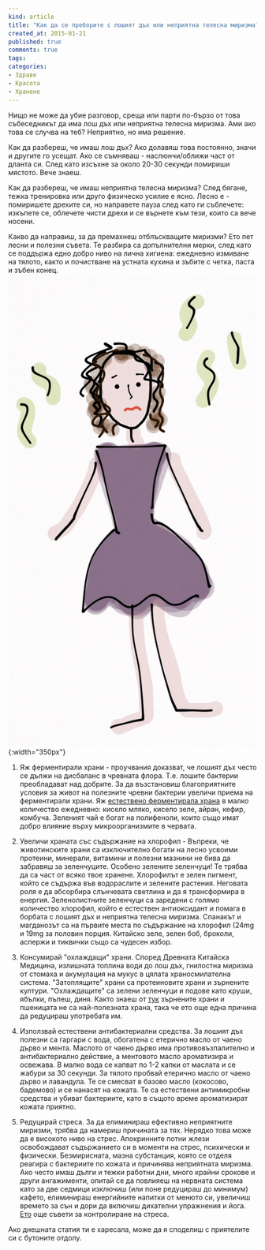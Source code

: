 ```yaml
---
kind: article
title: "Как да се преборите с лошият дъх или неприятна телесна миризма?"
created_at: 2015-01-21 
published: true
comments: true
tags:
categories:
- Здраве
- Красота
- Хранене
---
```

Нищо не може да убие разговор, среща или парти по-бързо от това събеседникът да има лош дъх или неприятна телесна миризма. Ами ако това се случва на теб? Неприятно, но има решение.

Как да разбереш, че имаш лош дъх? Ако долавяш това постоянно, значи и другите го усещат. Ако се съмняваш - наслюнчи/оближи част от дланта си. След като изсъхне за около 20-30 секунди помириши мястото. Вече знаеш.

Как да разбереш, че имаш неприятна телесна миризма? След бягане, тежка тренировка или друго физическо усилие е ясно. Лесно е - помиришете дрехите си, но направете пауза след като ги съблечете: изкъпете се, облечете чисти дрехи и се върнете към тези, които са вече носени.

<!-- more -->

Какво да направиш, за да премахнеш отблъскващите миризми? Ето пет лесни и полезни съвета. Те разбира са допълнителни мерки, след като се поддържа едно добро ниво на лична хигиена: ежедневно измиване на тялото, както и почистване на устната кухина и зъбите с четка, паста и зъбен конец.<br />
![Лош дъх](/images/posts/Smell.jpg){:width="350px"}<br />


1. Яж ферментирали храни - проучвания доказват, че лошият дъх често се дължи на дисбаланс в чревната флора. Т.е. лошите бактерии преобладават над добрите. За да възстановиш благоприятните условия за живот на полезните чревни бактерии увеличи приема на ферментирали храни.
Яж [естествено ферментирала храна](/blog/2014-10-14-%D1%84%D0%B5%D1%80%D0%BC%D0%B5%D0%BD%D1%82%D0%B8%D1%80%D0%B0%D0%BB%D0%B8-%D1%85%D1%80%D0%B0%D0%BD%D0%B8/) в малко количество ежедневно: кисело мляко, кисело зеле, айран, кефир, комбуча. Зеленият чай е богат на полифеноли, които също имат добро влияние върху микроорганизмите в червата.

2. Увеличи храната със съдържание на хлорофил - Въпреки, че животинските храни са изключително богати на лесно усвоими протеини, минерали, витамини и полезни мазнини не бива да забравяш за зеленчуците. Особено зелените зеленчуци! Те трябва да са част от всяко твое хранене.
Хлорофилът е зелен пигмент, който се съдържа във водораслите и зелените растения. Неговата роля е да абсорбира слънчевата светлина и да я трансформира в енергия. Зеленолистните зеленчуци са заредени с голямо количество хлорофил, който е естествен антиоксидант и помага в борбата с лошият дъх и неприятна телесна миризма. 
Спанакът и магданозът са на първите места по съдържание на хлорофил (24mg и 19mg за половин порция. Китайско зеле, зелен боб, броколи, аспержи и тиквички също са чудесен избор. 

3. Консумирай "охлаждащи" храни. Според Древната Китайска Медицина, излишната топлина води до лош дъх, гнилостна миризма от стомаха и акумулация на мукус в цялата храносмилателна система. "Затоплящите" храни са протеиновите храни и зърнените култури. "Охлаждащите" са зелени зеленчуци и подове като круши, ябълки, пъпеш, диня. Както знаеш от [тук](/blog/2014-08-24-%D0%BF%D1%8A%D0%BB%D0%BD%D0%BE%D0%B7%D1%8A%D1%80%D0%BD%D0%B5%D1%81%D1%82-%D1%85%D0%BB%D1%8F%D0%B1/) зърнените храни и пшеницата не са най-полезната храна, така че ето още една причина да редуцираш употребата им.

4. Използвай естествени антибактериални средства. За лошият дъх полезни са гаргари с вода, обогатена с етерично масло от чаено дърво и мента. Маслото от чаено дърво има противовъзпалително и антибактериално действие, а ментовото масло ароматизира и освежава. В малко вода се капват по 1-2 капки от маслата и се жабури за 30 секунди. За тялото пробвай етерично масло от чаено дърво и лавандула. Те се смесват в базово масло (кокосово, бадемово) и се нанасят на кожата. Те са естествени антимикробни средства и убиват бактериите, като в същото време ароматизират кожата приятно.

5. Редуцирай стреса. За да елиминираш ефективно неприятните миризми, трябва да намериш причината за тях. Нерядко това може да е високото ниво на стрес. Апокринните потни жлези освобождават съдържанието си в моменти на стрес, психически и физически. Безмирисната, мазна субстанция, която се отделя реагира с бактериите по кожата и причинява неприятната миризма.
Ако често имаш дълги и тежки работни дни, много крайни срокове и други ангажименти, опитай се да повлияеш на нервната система като за две седмици изключиш (или поне редуцираш до минимум) кафето, елиминираш енергийните напитки от менюто си, увеличиш времето за сън и дори да включиш дихателни упражнения и йога. [Ето](/blog/2014-06-29-%D1%81%D1%82%D1%80%D0%B5%D1%81%D1%8A%D1%82/) още съвети за контролиране на стреса.

Ако днешната статия ти е харесала, може да я споделиш с приятелите си с бутоните отдолу.

